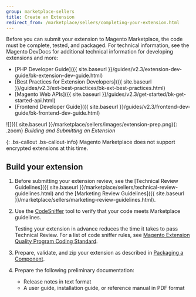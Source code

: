 ```yaml
---
group: marketplace-sellers
title: Create an Extension
redirect_from: /marketplace/sellers/completing-your-extension.html
---
```


Before you can submit your extension to Magento Marketplace, the code must be complete, tested, and packaged. For technical information, see the Magento DevDocs for additional technical information for developing extensions and more:

-  [PHP Developer Guide]({{ site.baseurl }}/guides/v2.3/extension-dev-guide/bk-extension-dev-guide.html)
-  [Best Practices for Extension Developers]({{ site.baseurl }}/guides/v2.3/ext-best-practices/bk-ext-best-practices.html)
-  [Magento Web APIs]({{ site.baseurl }}/guides/v2.3/get-started/bk-get-started-api.html)
-  [Frontend Developer Guide]({{ site.baseurl }}/guides/v2.3/frontend-dev-guide/bk-frontend-dev-guide.html)

![]({{ site.baseurl }}/marketplace/sellers/images/extension-prep.png){: .zoom}
_Building and Submitting an Extension_

{: .bs-callout .bs-callout-info}
Magento Marketplace does not support encrypted extensions at this time.

## Build your extension

1. Before submitting your extension review, see the [Technical Review Guidelines]({{ site.baseurl }}/marketplace/sellers/technical-review-guidelines.html) and the [Marketing Review Guidelines]({{ site.baseurl }}/marketplace/sellers/marketing-review-guidelines.html).

1. Use the [CodeSniffer][1] tool to verify that your code meets Marketplace guidelines.

   Testing your extension in advance reduces the time it takes to pass Technical Review. For a list of code sniffer rules, see [Magento Extension Quality Program Coding Standard][2].

1. Prepare, validate, and zip your extension as described in [Packaging a Component]({{site.baseurl}}/guides/v2.4/extension-dev-guide/package/package_module.html).
1. Prepare the following preliminary documentation:

   -  Release notes in text format
   -  A user guide, installation guide, or reference manual in PDF format

[1]: https://github.com/squizlabs/PHP_CodeSniffer
[2]: https://github.com/magento/marketplace-eqp
